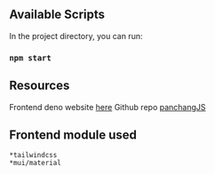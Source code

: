 ## Available Scripts

In the project directory, you can run:

### `npm start`

## Resources
Frontend deno website [here](http://alochanaasamhita3.blogspot.com/p/panchang-calculator.html)
Github repo [panchangJS](https://github.com/schenna/panchangJS)

## Frontend module used
    *tailwindcss
    *mui/material